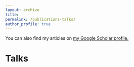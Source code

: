 ```yaml
---
layout: archive
title: 
permalink: /publications-talks/
author_profile: true
---
```




  You can also find my articles on <u><a href="{{author.googlescholar}}">my Google Scholar profile</a>.</u>
  

<script src="https://bibbase.org/show?bib=https%3A%2F%2FJTomezyk.github.io%2Ffiles%2FbibJT.bib&jsonp=1"></script>


Talks
=====
